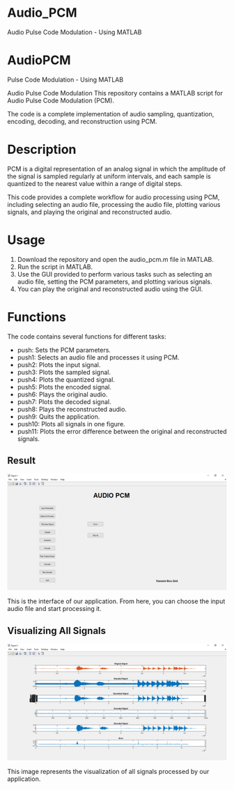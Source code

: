 # Audio_PCM
 Audio Pulse Code Modulation - Using MATLAB


# AudioPCM
 Pulse Code Modulation - Using MATLAB

Audio Pulse Code Modulation
This repository contains a MATLAB script for Audio Pulse Code Modulation (PCM). 

The code is a complete implementation of audio sampling, quantization, encoding, decoding, and reconstruction using PCM.

# Description
PCM is a digital representation of an analog signal in which the amplitude of the signal is sampled regularly at uniform intervals, and each sample is quantized to the nearest value within a range of digital steps. 

This code provides a complete workflow for audio processing using PCM, including selecting an audio file, processing the audio file, plotting various signals, and playing the original and reconstructed audio.

# Usage
1. Download the repository and open the audio_pcm.m file in MATLAB.
2. Run the script in MATLAB.
3. Use the GUI provided to perform various tasks such as selecting an audio file, setting the PCM parameters, and plotting various signals.
4. You can play the original and reconstructed audio using the GUI.

# Functions
The code contains several functions for different tasks:

- push: Sets the PCM parameters.
- push1: Selects an audio file and processes it using PCM.
- push2: Plots the input signal.
- push3: Plots the sampled signal.
- push4: Plots the quantized signal.
- push5: Plots the encoded signal.
- push6: Plays the original audio.
- push7: Plots the decoded signal.
- push8: Plays the reconstructed audio.
- push9: Quits the application.
- push10: Plots all signals in one figure.
- push11: Plots the error difference between the original and reconstructed signals.

## Result

![Interface Screenshot](https://raw.githubusercontent.com/ksmbzd/Audio_PCM/main/results/interface.PNG)

This is the interface of our application. From here, you can choose the input audio file and start processing it.

## Visualizing All Signals

![All Signals Screenshot](https://raw.githubusercontent.com/ksmbzd/Audio_PCM/main/results/all_signals.PNG)

This image represents the visualization of all signals processed by our application. 



